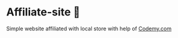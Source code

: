 # Affiliate-site :money_mouth_face:                                                                                                                                                                      
Simple website affiliated with local store
 with help of <a href="http://johnelder.com/">Codemy.com</a>
